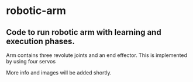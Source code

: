 # robotic-arm
## Code to run robotic arm with learning and execution phases.

Arm contains three revolute joints and an end effector.
This is implemented by using four servos

More info and images will be added shortly.

